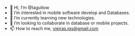 - 👋 Hi, I’m @Iaguitow
- 👀 I’m interested in mobile software develop and Databases.
- 🌱 I’m currently learning new technologies.
- 💞️ I’m looking to collaborate in database or mobile projects.
- 📫 How to reach me, vieiras.igs@gmail.com

<!---
Iaguitow/Iaguitow is a ✨ special ✨ repository because its `README.md` (this file) appears on your GitHub profile.
You can click the Preview link to take a look at your changes.
--->
